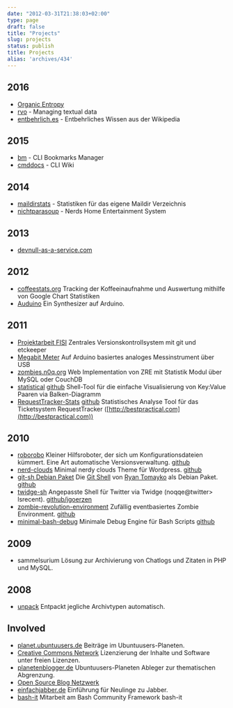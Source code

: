 ```yaml
---
date: "2012-03-31T21:38:03+02:00"
type: page
draft: false
title: "Projects"
slug: projects
status: publish
title: Projects
alias: 'archives/434'
---
```


## 2016

  * [Organic Entropy](https://organic-entropy.org)
  * [rvo](https://github.com/noqqe/rvo) - Managing textual data
  * [entbehrlich.es](https://entbehrlich.es) - Entbehrliches Wissen aus der
    Wikipedia

## 2015

  * [bm](https://github.com/noqqe/bm) - CLI Bookmarks Manager
  * [cmddocs](https://github.com/noqqe/cmddocs) - CLI Wiki

## 2014

  * [maildirstats](https://github.com/noqqe/maildirstats) - Statistiken für
    das eigene Maildir Verzeichnis
  * [nichtparasoup](https://github.com/k4cg/nichtparasoup) - Nerds Home
    Entertainment System


## 2013

  * [devnull-as-a-service.com](http://devnull-as-a-service.com)

## 2012

  * [coffeestats.org](http://coffeestats.org) Tracking der Koffeeinaufnahme und
    Auswertung mithilfe von Google Chart Statistiken
  * [Auduino](http://noqqe.de/blog/2011/12/21/arduino-ich-bau-mir-einen-synthesizer/)
    Ein Synthesizer auf Arduino.

## 2011

  * [Projektarbeit FISI](http://noqqe.de//blog/2011/07/24/abschlussprufung-zentrales-versionskontrollsystem-mit-git-und-etckeeper/)
    Zentrales Versionskontrollsystem mit git und etckeeper
  * [Megabit Meter](http://noqqe.de/blog/2011/08/27/arduino-ich-baute-ein-megabitmeter/)
    Auf Arduino basiertes analoges Messinstrument über USB
  * [zombies.n0q.org](http://zombies.n0q.org) Web Implementation von ZRE mit Statistik Modul über MySQL oder CouchDB
  * [statistical](http://noqqe.de/archives/1611)  [github](http://github.com/noqqe/statistical) Shell-Tool
    für die einfache Visualisierung von Key:Value Paaren via Balken-Diagramm
  * [RequestTracker-Stats](http://github.com/noqqe/RequestTracker-Stats) [github](http://github.com/noqqe/RequestTracker-Stats)
    Statistisches Analyse Tool für das Ticketsystem RequestTracker ([http://bestpractical.com](http://bestpractical.com))

## 2010

  * [roborobo](http://noqqe.de/archives/977) Kleiner Hilfsroboter, der sich um Konfigurationsdateien kümmert. Eine Art automatische Versionsverwaltung. [github](http://github.com/noqqe/roborobo)
  * [nerd-clouds](http://noqqe.de/archives/1071) Minimal nerdy clouds Theme für Wordpress. [github](http://github.com/noqqe/nerd-clouds)
  * [git-sh Debian Paket](http://github.com/noqqe/git-sh-Debian-Package) Die [Git Shell](http://github.com/rtomayko/git-sh) von [Ryan Tomayko](http://tomayko.com/about) als Debian Paket. [github](http://github.com/noqqe/git-sh-Debian-Package)
  * [twidge-sh](http://noqqe.de/archives/1285) Angepasste Shell für Twitter via
    Twidge (noqqe@twitter&gt; lsrecent). [github/jgoerzen](http://github.com/jgoerzen/twidge/blob/master/twidge-sh)
  * [zombie-revolution-environment](http://noqqe.de/archives/1314) Zufällig eventbasiertes Zombie Environment. [github](http://github.com/noqqe/zombie-revolution-environment)
  * [minimal-bash-debug](http://noqqe.de/archives/1332) Minimale Debug Engine für Bash Scripts [github](http://github.com/noqqe/minimal-bash-debug)

## 2009

  * sammelsurium Lösung zur Archivierung von Chatlogs und Zitaten in PHP und
    MySQL.

## 2008

  * [unpack](http://noqqe.de/archives/422) Entpackt jegliche Archivtypen automatisch.

## Involved

  * [planet.ubuntuusers.de](http://planet.ubuntuusers.de) Beiträge im Ubuntuusers-Planeten.
  * [Creative Commons Network](https://creativecommons.net/noqqe) Lizenzierung der Inhalte und Software unter freien Lizenzen.
  * [planetenblogger.de](http://planetenblogger.de) Ubuntuusers-Planeten Ableger zur thematischen Abgrenzung.
  * [Open Source Blog Netzwerk](http://osbn.de)
  * [einfachjabber.de](http://einfachjabber.de) Einführung für Neulinge zu Jabber.
  * [bash-it](http://github.com/revans/bash-it) Mitarbeit am Bash Community Framework bash-it
